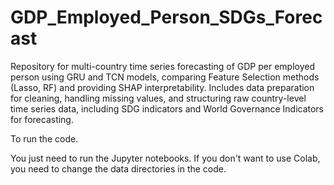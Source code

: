 # GDP_Employed_Person_SDGs_Forecast
Repository for multi-country time series forecasting of GDP per employed person using GRU and TCN models, comparing Feature Selection methods (Lasso, RF) and providing SHAP interpretability.
Includes data preparation for cleaning, handling missing values, and structuring raw country-level time series data, including SDG indicators and World Governance Indicators for forecasting.


To run the code.

You just need to run the Jupyter notebooks.
If you don't want to use Colab, you need to change the data directories in the code.  

